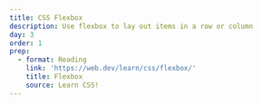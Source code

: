 ```yaml
---
title: CSS Flexbox
description: Use flexbox to lay out items in a row or column
day: 3
order: 1
prep:
  - format: Reading
    link: 'https://web.dev/learn/css/flexbox/'
    title: Flexbox
    source: Learn CSS!
---
```


